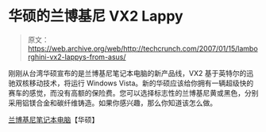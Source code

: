 # 华硕的兰博基尼 VX2 Lappy

> 原文：<https://web.archive.org/web/http://techcrunch.com/2007/01/15/lamborghini-vx2-lappys-from-asus/>

刚刚从台湾华硕宣布的是兰博基尼笔记本电脑的新产品线，VX2 基于英特尔的迅驰双核移动技术，将运行 Windows Vista。新的华硕应该给你拥有一辆超级快的赛车的感觉，而没有高额的保险费。您可以选择标志性的兰博基尼黄或黑色，分别采用铝镁合金和碳纤维铸造。如果你感兴趣，那么你知道该怎么做。

[兰博基尼笔记本电脑](https://web.archive.org/web/20150912033137/http://www.asus.com/news_show.aspx?id=5473)【华硕】